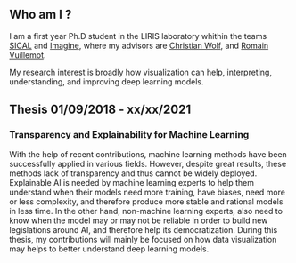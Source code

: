 ## Who am I ?

I am a first year Ph.D student in the LIRIS laboratory whithin the teams [SICAL](https://liris.cnrs.fr/equipe/sical) and [Imagine](https://liris.cnrs.fr/equipe/imagine), where my advisors are [Christian Wolf](https://perso.liris.cnrs.fr/christian.wolf/), and [Romain Vuillemot](http://romain.vuillemot.net/). 


My research interest is broadly how visualization can help, interpreting, understanding, and improving deep learning models.


## Thesis 01/09/2018 - xx/xx/2021

### Transparency and Explainability for Machine Learning

With the help of recent contributions, machine learning methods have been successfully applied in various fields. However, despite great results, these methods lack of transparency and thus cannot be widely deployed. Explainable AI is needed by machine learning experts to help them understand when their models need more training, have biases, need more or less complexity, and therefore produce more stable and rational models in less time.
In the other hand, non-machine learning experts, also need to know when the model may or may not be reliable in order to build new legislations around AI, and therefore help its democratization.
During this thesis, my contributions will mainly be focused on how data visualization may helps to better understand deep learning models.

